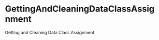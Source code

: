 GettingAndCleaningDataClassAssignment
=====================================

Getting and Cleaning Data Class Assignment
